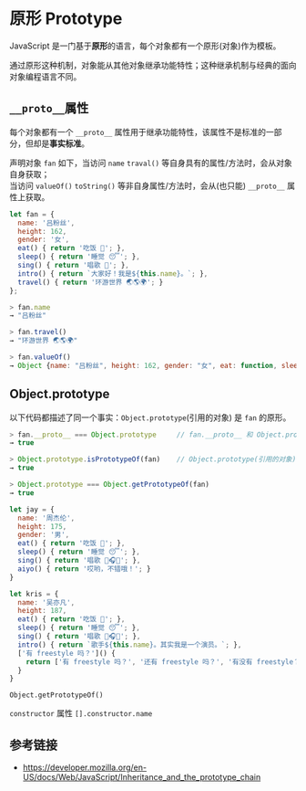 # 原形 Prototype

JavaScript 是一门基于**原形**的语言，每个对象都有一个原形(对象)作为模板。

通过原形这种机制，对象能从其他对象继承功能特性；这种继承机制与经典的面向对象编程语言不同。

## `__proto__`属性
每个对象都有一个 `__proto__` 属性用于继承功能特性，该属性不是标准的一部分，但却是**事实标准**。  

声明对象 `fan` 如下，当访问 `name` `traval()` 等自身具有的属性/方法时，会从对象自身获取；  
当访问 `valueOf()` `toString()` 等非自身属性/方法时，会从(也只能) `__proto__` 属性上获取。
```javascript
let fan = {
  name: '吕粉丝',
  height: 162,
  gender: '女',
  eat() { return '吃饭 🍚'; },
  sleep() { return '睡觉 😴'; },
  sing() { return '唱歌 🎤'; },
  intro() { return `大家好！我是${this.name}。`; },
  travel() { return '环游世界 🌏🌎🌍'; }
};
```
```javascript
> fan.name
→ "吕粉丝"

> fan.travel()
→ "环游世界 🌏🌎🌍"

> fan.valueOf()
→ Object {name: "吕粉丝", height: 162, gender: "女", eat: function, sleep: function…}
```
## Object.prototype
以下代码都描述了同一个事实：`Object.prototype`(引用的对象) 是 `fan` 的原形。
```javascript
> fan.__proto__ === Object.prototype     // fan.__proto__ 和 Object.prototype 引用同一对象
→ true

> Object.prototype.isPrototypeOf(fan)    // Object.prototype(引用的对象) 是 fan 的原形
→ true

> Object.prototype === Object.getPrototypeOf(fan)
→ true
```


```javascript
let jay = {
  name: '周杰伦',
  height: 175,
  gender: '男',
  eat() { return '吃饭 🍚'; },
  sleep() { return '睡觉 😴'; },
  sing() { return '唱歌 🎤🎧🎸'; },
  aiyo() { return '哎哟，不错哦！'; }
}

let kris = {
  name: '吴亦凡',
  height: 187,
  eat() { return '吃饭 🍚'; },
  sleep() { return '睡觉 😴'; },
  sing() { return '唱歌 🎤🎧🎸'; },
  intro() { return `歌手${this.name}。其实我是一个演员。`; },
  ['有 freestyle 吗？']() {
    return ['有 freestyle 吗？', '还有 freestyle 吗？', '有没有 freestyle？'][Math.floor(Math.random() * 3)];
  }
}
```


`Object.getPrototypeOf()`

`constructor` 属性
`[].constructor.name`

## 参考链接
* https://developer.mozilla.org/en-US/docs/Web/JavaScript/Inheritance_and_the_prototype_chain
